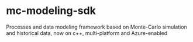 # mc-modeling-sdk
Processes and data modeling framework based on Monte-Carlo simulation and historical data, now on c++, multi-platform and Azure-enabled
